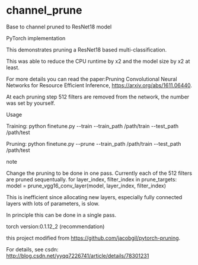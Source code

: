 # channel_prune
Base to channel pruned to ResNet18 model

PyTorch implementation

This demonstrates pruning a ResNet18 based multi-classification. 

This was able to reduce the CPU runtime by x2 and the model size by x2 at least.

For more details you can read the paper:Pruning Convolutional Neural Networks for Resource Efficient Inference, 
https://arxiv.org/abs/1611.06440.

At each pruning step 512 filters are removed from the network, the number was set by yourself.

Usage

Training: python finetune.py --train --train_path /path/train --test_path /path/test 

Pruning:  python finetune.py --prune --train_path /path/train --test_path /path/test

note

Change the pruning to be done in one pass. Currently each of the 512 filters are pruned sequentually. for layer_index, filter_index in prune_targets: model = prune_vgg16_conv_layer(model, layer_index, filter_index)

This is inefficient since allocating new layers, especially fully connected layers with lots of parameters, is slow.

In principle this can be done in a single pass.

torch version:0.1.12_2 (recommendation)

this project modified from https://github.com/jacobgil/pytorch-pruning.

For details, see csdn: http://blog.csdn.net/yyqq7226741/article/details/78301231
